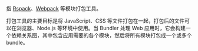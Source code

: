 指 [Rspack](https://rspack.dev/)、[Webpack](https://webpack.js.org/) 等模块打包工具。

打包工具的主要目标是将 JavaScript、CSS 等文件打包在一起，打包后的文件可以在浏览器、Node.js 等环境中使用。当 Bundler 处理 Web 应用时，它会构建一个依赖关系图，其中包含应用需要的各个模块，然后将所有模块打包成一个或多个 bundle。
